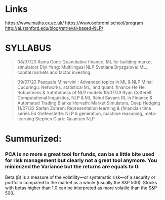 # Links
https://www.maths.ox.ac.uk/
https://www.oxfordml.school/program
http://ai.stanford.edu/blog/retrieval-based-NLP/



# SYLLABUS 

> 08/07/23
Rama Cont: Quantitative finance, ML for building market simulators
 Diyi Yang: Multilingual NLP
 Svetlana Bryzgalova: ML, capital markets and factor investing
 
> 09/07/23
Pasquale Minervini : Advanced topics in ML & NLP
 Mihai Cucuringu: Networks, statistical ML, and quant. finance
He He: Robustness & truthfulness of NLP models
> 10/07/23
Ryan Cotterell: Computational linguistics, NLP & ML
Rahul Savani: RL in Finance & Automated Trading
Blanka Horvath: Market Simulators, Deep Hedging
> 11/07/23
Stefan Zohren:  Representation learning & (financial) time series
Ed Grefenstette: NLP & generation, machine reasoning, meta-learning
Stephen Clark: Quantum NLP


# Summurized: 

### PCA is no more a great tool for funds, can be a little bite used for risk management but clearly not a great tool anymore. You minimized the Variance but the returns are equals to 0. 


Beta (β) is a measure of the volatility—or systematic risk—of a security or portfolio compared to the market as a whole (usually the S&P 500). Stocks with betas higher than 1.0 can be interpreted as more volatile than the S&P 500.
